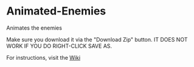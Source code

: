 # Animated-Enemies
Animates the enemies

Make sure you download it via the "Download Zip" button. IT DOES NOT WORK IF YOU DO RIGHT-CLICK SAVE AS.

For instructions, visit the [Wiki](https://github.com/RexGit/Animated-Enemies/wiki)
